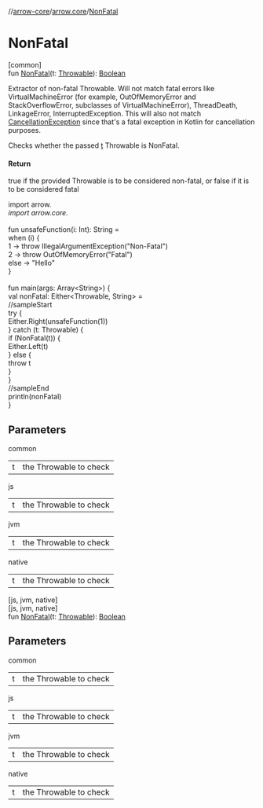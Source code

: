 //[arrow-core](../../index.md)/[arrow.core](index.md)/[NonFatal](-non-fatal.md)

# NonFatal

[common]\
fun [NonFatal](-non-fatal.md)(t: [Throwable](https://kotlinlang.org/api/latest/jvm/stdlib/kotlin/-throwable/index.html)): [Boolean](https://kotlinlang.org/api/latest/jvm/stdlib/kotlin/-boolean/index.html)

Extractor of non-fatal Throwable. Will not match fatal errors like VirtualMachineError (for example, OutOfMemoryError and StackOverflowError, subclasses of VirtualMachineError), ThreadDeath, LinkageError, InterruptedException. This will also not match [CancellationException](https://kotlinlang.org/api/latest/jvm/stdlib/kotlin.coroutines.cancellation/-cancellation-exception/index.html) since that's a fatal exception in Kotlin for cancellation purposes.

Checks whether the passed [t](-non-fatal.md) Throwable is NonFatal.

#### Return

true if the provided Throwable is to be considered non-fatal, or false if it is to be considered fatal

import arrow.*\
import arrow.core.*\
\
fun unsafeFunction(i: Int): String =\
   when (i) {\
        1 -&gt; throw IllegalArgumentException("Non-Fatal")\
        2 -&gt; throw OutOfMemoryError("Fatal")\
        else -&gt; "Hello"\
   }\
\
fun main(args: Array&lt;String&gt;) {\
  val nonFatal: Either&lt;Throwable, String&gt; =\
  //sampleStart\
  try {\
     Either.Right(unsafeFunction(1))\
  } catch (t: Throwable) {\
    if (NonFatal(t)) {\
        Either.Left(t)\
    } else {\
        throw t\
    }\
  }\
  //sampleEnd\
  println(nonFatal)\
}<!--- KNIT example-nonfatal-01.kt -->

## Parameters

common

| | |
|---|---|
| t | the Throwable to check |

js

| | |
|---|---|
| t | the Throwable to check |

jvm

| | |
|---|---|
| t | the Throwable to check |

native

| | |
|---|---|
| t | the Throwable to check |

[js, jvm, native]\
[js, jvm, native]\
fun [NonFatal](-non-fatal.md)(t: [Throwable](https://kotlinlang.org/api/latest/jvm/stdlib/kotlin/-throwable/index.html)): [Boolean](https://kotlinlang.org/api/latest/jvm/stdlib/kotlin/-boolean/index.html)

## Parameters

common

| | |
|---|---|
| t | the Throwable to check |

js

| | |
|---|---|
| t | the Throwable to check |

jvm

| | |
|---|---|
| t | the Throwable to check |

native

| | |
|---|---|
| t | the Throwable to check |

